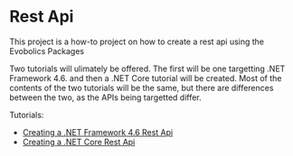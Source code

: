 # Rest Api

This project is a how-to project on how to create a rest api using the Evobolics Packages

Two tutorials will ulimately be offered.  The first will be one targetting .NET Framework 4.6. and then a .NET Core tutorial will be created.  Most of the contents of the two tutorials will be the same, but there are differences between the two, as the APIs being targetted differ.  

Tutorials:
* [Creating a .NET Framework 4.6 Rest Api](https://github.com/E01D/RestApi/wiki/Creating-a-.NET-Framework-4.6-Rest-Api)
* [Creating a .NET Core Rest Api](https://github.com/E01D/RestApi/wiki/Creating-a-.NET-Core-Rest-Api)



